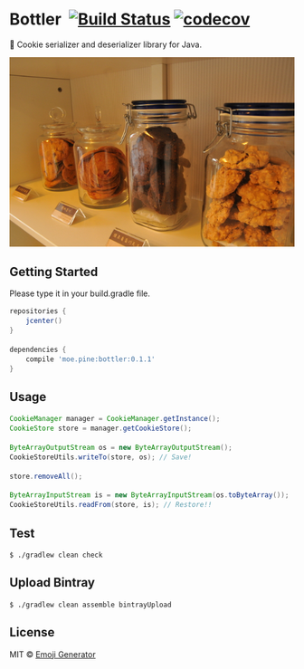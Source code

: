 # Bottler &nbsp;[![Build Status](https://travis-ci.org/emoji-gen/bottler.svg?branch=master)](https://travis-ci.org/emoji-gen/bottler) [![codecov](https://codecov.io/gh/emoji-gen/bottler/branch/master/graph/badge.svg)](https://codecov.io/gh/emoji-gen/bottler)

:cookie: Cookie serializer and deserializer library for Java.

![](cookie.jpg)

## Getting Started
Please type it in your build.gradle file.

```groovy
repositories {
    jcenter()
}

dependencies {
    compile 'moe.pine:bottler:0.1.1'
}
```

## Usage

```java
CookieManager manager = CookieManager.getInstance();
CookieStore store = manager.getCookieStore();

ByteArrayOutputStream os = new ByteArrayOutputStream();
CookieStoreUtils.writeTo(store, os); // Save!

store.removeAll();

ByteArrayInputStream is = new ByteArrayInputStream(os.toByteArray());
CookieStoreUtils.readFrom(store, is); // Restore!!
```

## Test

```
$ ./gradlew clean check
```

## Upload Bintray

```
$ ./gradlew clean assemble bintrayUpload
```

## License
MIT &copy; [Emoji Generator](https://emoji.pine.moe/)
